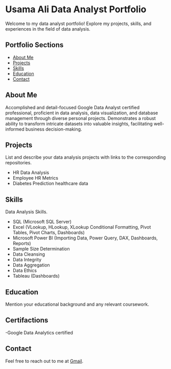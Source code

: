 
# Usama Ali Data Analyst Portfolio

Welcome to my data analyst portfolio! Explore my projects, skills, and experiences in the field of data analysis.

## Portfolio Sections
- [About Me](#about-me)
- [Projects](#projects)
- [Skills](#skills)
- [Education](#education)
- [Contact](#contact)

## About Me
Accomplished and detail-focused Google Data Analyst certified professional, proficient in data analysis, data visualization, and database management through diverse personal projects. Demonstrates a robust ability to transform intricate datasets into valuable insights, facilitating well-informed business decision-making.

## Projects
List and describe your data analysis projects with links to the corresponding repositories.
- HR Data Analysis
- Employee HR Metrics
- Diabetes Prediction healthcare data

## Skills
 Data Analysis Skills.
- SQL (Microsoft SQL Server)
- Excel (VLookup, HLookup, XLookup Conditional 
  Formatting, Pivot Tables, Pivot Charts, Dashboards)
- Microsoft Power BI (Importing Data, Power Query, 
DAX, Dashboards, Reports)
- Sample Size Determination
- Data Cleansing
- Data Integrity 
- Data Aggregation
- Data Ethics
- Tableau (Dashboards)


## Education
Mention your educational background and any relevant coursework.

## Certifactions 
-Google Data Analytics certified

## Contact
Feel free to reach out to me at [Gmail](mailto:usamakhan4254@gmail.com).
